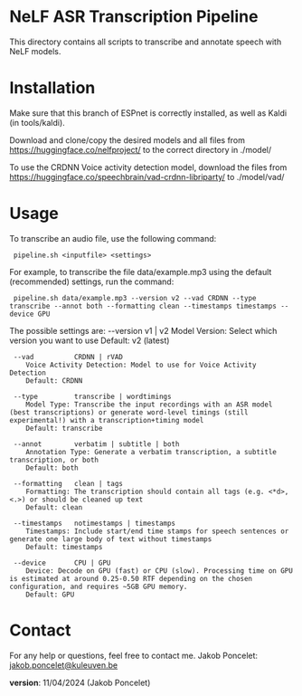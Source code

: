 # NeLF ASR Transcription Pipeline

This directory contains all scripts to transcribe and annotate speech with NeLF models.

# Installation
Make sure that this branch of ESPnet is correctly installed, as well as Kaldi (in tools/kaldi).

Download and clone/copy the desired models and all files from https://huggingface.co/nelfproject/ to the correct directory in ./model/

To use the CRDNN Voice activity detection model, download the files from https://huggingface.co/speechbrain/vad-crdnn-libriparty/ to ./model/vad/

# Usage
To transcribe an audio file, use the following command:

     pipeline.sh <inputfile> <settings>

For example, to transcribe the file data/example.mp3 using the default (recommended) settings, run the command:
  
     pipeline.sh data/example.mp3 --version v2 --vad CRDNN --type transcribe --annot both --formatting clean --timestamps timestamps --device GPU


The possible settings are:
     --version      v1 | v2
        Model Version: Select which version you want to use
        Default: v2 (latest)

     --vad          CRDNN | rVAD
        Voice Activity Detection: Model to use for Voice Activity Detection
        Default: CRDNN

     --type         transcribe | wordtimings
        Model Type: Transcribe the input recordings with an ASR model (best transcriptions) or generate word-level timings (still experimental!) with a transcription+timing model
        Default: transcribe

     --annot        verbatim | subtitle | both
        Annotation Type: Generate a verbatim transcription, a subtitle transcription, or both
        Default: both

     --formatting   clean | tags
        Formatting: The transcription should contain all tags (e.g. <*d>, <.>) or should be cleaned up text
        Default: clean

     --timestamps   notimestamps | timestamps
        Timestamps: Include start/end time stamps for speech sentences or generate one large body of text without timestamps
        Default: timestamps

     --device       CPU | GPU
        Device: Decode on GPU (fast) or CPU (slow). Processing time on GPU is estimated at around 0.25-0.50 RTF depending on the chosen configuration, and requires ~5GB GPU memory.
        Default: GPU

# Contact
For any help or questions, feel free to contact me.
Jakob Poncelet: jakob.poncelet@kuleuven.be

**version**: 11/04/2024 (Jakob Poncelet)
